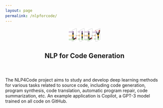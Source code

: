 ```yaml
---
layout: page
permalink: /nlpforcode/
---
```


<center><a href="https://yale-lily.github.io/"><img src="/lily-logo.png" alt="test image" width="20%" height="20%"></a></center>
  <header class="post-header">
    <h2 class="post-title">NLP for Code Generation</h2>
  </header> 

<p align="left">
<div class="left">
The NLP4Code project aims to study and develop deep learning methods for various tasks related to source code, including code generation, program synthesis, code translation, automatic program repair, code summarization, etc. An example application is Copilot, a GPT-3 model trained on all code on GitHub.
</div>
</p>
